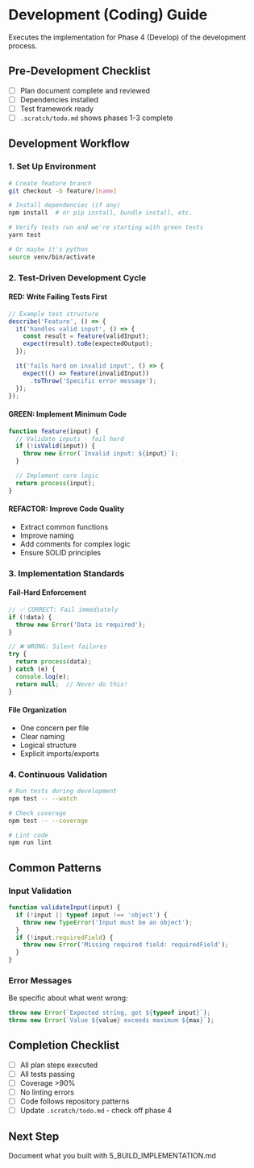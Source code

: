 # Development (Coding) Guide

Executes the implementation for Phase 4 (Develop) of the development process.

<!-- CUSTOMIZE THIS ENTIRE FILE:
This is where you define YOUR development workflow, YOUR coding standards,
YOUR testing approach, and YOUR principles. The examples below are just
starting points - replace them with your actual practices.
-->

## Pre-Development Checklist
- [ ] Plan document complete and reviewed
- [ ] Dependencies installed
- [ ] Test framework ready
- [ ] `.scratch/todo.md` shows phases 1-3 complete

## Development Workflow
### 1. Set Up Environment
<!-- Define your feature/bugfix workflow here, e.g. -->
```bash
# Create feature branch
git checkout -b feature/[name]

# Install dependencies (if any)
npm install  # or pip install, bundle install, etc.

# Verify tests run and we're starting with green tests
yarn test

# Or maybe it's python
source venv/bin/activate
```

### 2. Test-Driven Development Cycle
<!-- Define your tdd or other development workflow here, e.g. -->

#### RED: Write Failing Tests First
```javascript
// Example test structure
describe('Feature', () => {
  it('handles valid input', () => {
    const result = feature(validInput);
    expect(result).toBe(expectedOutput);
  });

  it('fails hard on invalid input', () => {
    expect(() => feature(invalidInput))
      .toThrow('Specific error message');
  });
});
```

#### GREEN: Implement Minimum Code
```javascript
function feature(input) {
  // Validate inputs - fail hard
  if (!isValid(input)) {
    throw new Error(`Invalid input: ${input}`);
  }

  // Implement core logic
  return process(input);
}
```

#### REFACTOR: Improve Code Quality
- Extract common functions
- Improve naming
- Add comments for complex logic
- Ensure SOLID principles

### 3. Implementation Standards

<!-- Be opinionated here! Tell Promptonomicon what you want your code to look like, how you do things, what your values and principles are.
 -->

#### Fail-Hard Enforcement
```javascript
// ✅ CORRECT: Fail immediately
if (!data) {
  throw new Error('Data is required');
}

// ❌ WRONG: Silent failures
try {
  return process(data);
} catch (e) {
  console.log(e);
  return null;  // Never do this!
}
```

#### File Organization
- One concern per file
- Clear naming
- Logical structure
- Explicit imports/exports

### 4. Continuous Validation
```bash
# Run tests during development
npm test -- --watch

# Check coverage
npm test -- --coverage

# Lint code
npm run lint
```

## Common Patterns

### Input Validation
```javascript
function validateInput(input) {
  if (!input || typeof input !== 'object') {
    throw new TypeError('Input must be an object');
  }
  if (!input.requiredField) {
    throw new Error('Missing required field: requiredField');
  }
}
```

### Error Messages
Be specific about what went wrong:
```javascript
throw new Error(`Expected string, got ${typeof input}`);
throw new Error(`Value ${value} exceeds maximum ${max}`);
```

## Completion Checklist
- [ ] All plan steps executed
- [ ] All tests passing
- [ ] Coverage >90%
- [ ] No linting errors
- [ ] Code follows repository patterns
- [ ] Update `.scratch/todo.md` - check off phase 4

## Next Step
Document what you built with 5_BUILD_IMPLEMENTATION.md